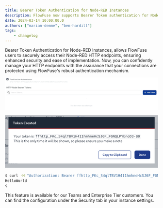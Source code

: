 ```yaml
---
title: Bearer Token Authentication for Node-RED Instances
description: FlowFuse now supports Bearer Token authentication for Node-RED instances, ensuring secure access to HTTP endpoints.
date: 2024-03-14 10:00:00.0
authors: ["marian-demme", "ben-hardill"]
tags:
    - changelog
---
```

Bearer Token Authentication for Node-RED Instances, allows FlowFuse users to securely access their Node-RED HTTP endpoints, ensuring enhanced security and ease of implementation. Now, you can confidently manage your HTTP endpoints with the assurance that your connections are protected using FlowFuse's robust authentication mechanism. 

![Screenshot Instance Setting Bearer Token](./images/bearer-token-authentication.png)

![Screenshot of New Bearer Token](./images/bearer-token-exampe.png)

```bash
$ curl -H "Authorization: Bearer ffhttp_FKc_S4qlTBV1H411hmhneHcSJ6F_FGNQLPYbnoD3-B0" https://healthy-rook-4329.flowforge.cloud/test
HelloWorld
$
```

This feature is available for our Teams and Enterprise Tier customers. You can find the configuration under the Security tab in your instance settings.
